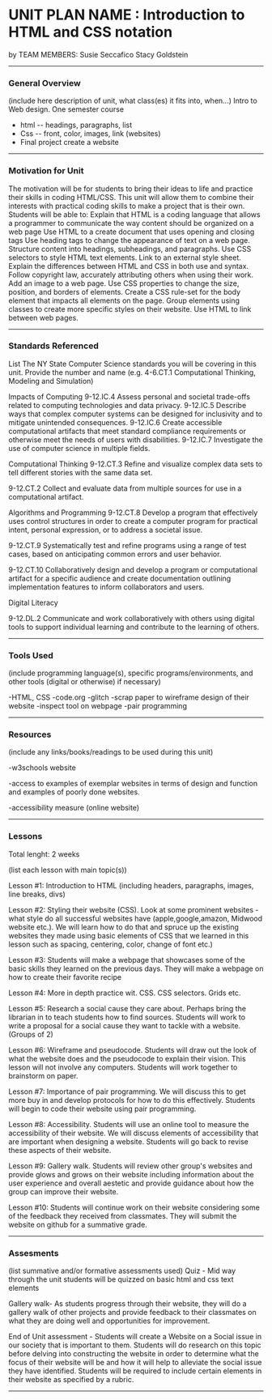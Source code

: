 # UNIT PLAN NAME : Introduction to HTML and CSS notation 
by TEAM MEMBERS: Susie Seccafico Stacy Goldstein

-----

### General Overview
(include here description of unit, what class(es) it fits into, when...)
Intro to Web design. One semester course
- html -- headings, paragraphs, list
- Css -- front, color, images, link (websites)
- Final project create a website


---

### Motivation for Unit


The motivation will be for students to bring their ideas to life and practice their skills in coding HTML/CSS. This unit will allow them to combine their interests with practical coding skills to make a project that is their own. 
Students will be able to:
Explain that HTML is a coding language that allows a programmer to communicate the way content should be organized on a web page
Use HTML to a create document that uses opening and closing tags 
Use heading tags to change the appearance of text on a web page.
Structure content into headings, subheadings, and paragraphs.
Use CSS selectors to style HTML text elements.
Link to an external style sheet.
Explain the differences between HTML and CSS in both use and syntax.
Follow copyright law, accurately attributing others when using their work.
Add an image to a web page.
Use CSS properties to change the size, position, and borders of elements.
Create a CSS rule-set for the body element that impacts all elements on the page.
Group elements using classes to create more specific styles on their website.
Use HTML to link between web pages.

---

### Standards Referenced
List The NY State Computer Science standards you will be covering in this unit. Provide the number and name (e.g. 4-6.CT.1 Computational Thinking, Modeling and Simulation)

Impacts of Computing
9-12.IC.4 Assess personal and societal trade-offs related to computing technologies and data privacy. 
9-12.IC.5 Describe ways that complex computer systems can be designed for inclusivity and to mitigate unintended consequences. 
9-12.IC.6 Create accessible computational artifacts that meet standard compliance requirements or otherwise meet the needs of users with disabilities.
9-12.IC.7 Investigate the use of computer science in multiple fields. 

Computational Thinking
9-12.CT.3 Refine and visualize complex data sets to tell different stories with the same data set. 

9-12.CT.2 Collect and evaluate data from multiple sources for use in a computational artifact.

Algorithms and Programming
9-12.CT.8 Develop a program that effectively uses control structures in order to create a computer program for practical intent, personal expression, or to address a societal issue.

9-12.CT.9 Systematically test and refine programs using a range of test cases, based on anticipating common errors and user behavior.

9-12.CT.10 Collaboratively design and develop a program or computational artifact for a specific audience and create documentation outlining implementation features to inform collaborators and users.

Digital Literacy 

9-12.DL.2 Communicate and work collaboratively with others using digital tools to support individual learning and contribute to the learning of others.


---

### Tools Used
(include programming language(s), specific programs/environments, and other tools (digital or otherwise) if necessary)

-HTML, CSS
-code.org
-glitch
-scrap paper to wireframe design of their website 
-inspect tool on webpage 
-pair programming

---

### Resources
(include any links/books/readings to be used during this unit)

-w3schools website 

-access to examples of exemplar websites in terms of design and function and examples of poorly done websites. 

-accessibility measure (online website) 

---

### Lessons
Total lenght: 2 weeks 

(list each lesson with main topic(s))

Lesson #1: Introduction to HTML (including headers, paragraphs, images, line breaks, divs) 



Lesson #2: Styling their website (CSS). Look at some prominent websites - what style do all successful websites have (apple,google,amazon, Midwood website etc.). We will learn how to do that and spruce up the existing websites they made using basic elements of  CSS that we learned in this lesson such as spacing, centering, color, change of font etc.) 

Lesson #3: Students will make a webpage that showcases some of the basic skills they learned on the previous days. They will make a webpage on how to create their favorite recipe 

Lesson #4: More in depth practice wit.  CSS. CSS selectors. Grids etc. 

Lesson #5: Research a social cause they care about. Perhaps bring the librarian in to teach students how to find sources. Students will work to write a proposal for a social cause they want to tackle with a website. (Groups of 2) 

Lesson #6: Wireframe and pseudocode. Students will draw out the look of what the website does and the pseudocode to explain their vision. This lesson will not involve any computers. Students will work together to brainstorm on paper.

Lesson #7: Importance of pair programming. We will discuss this to get more buy in and develop protocols for how to do this effectively. Students will begin to code their website using pair programming. 

Lesson #8: Accessibility. Students will use an online tool to measure the accessibility of their website. We will discuss elements of accessibility that are important when designing a website. Students will go back to revise these aspects of their website. 

Lesson #9: Gallery walk. Students will review other group's websites and provide glows and grows on their website including information about the user experience and overall aestetic and provide guidance about how the group can improve their website. 

Lesson #10: Students will continue work on their website considering some of the feedback they received from classmates. They will submit the website on github for a summative grade. 

---

### Assesments
(list summative and/or formative assessments used)
Quiz - Mid way through the unit students will be quizzed on basic html and css text elements

Gallery walk- As students progress through their website, they will do a gallery walk of other projects and provide feedback to their classmates on what they are doing well and opportunities for improvement.

End of Unit assessment - Students will create a Website on a Social issue in our society that is important to them. Students will do research on this topic before delving into constructing the website in order to determine what the focus of their website will be and how it will help to alleviate the social issue they have identified. Students will be required to include certain elements in their website as specified by a rubric. 


---
